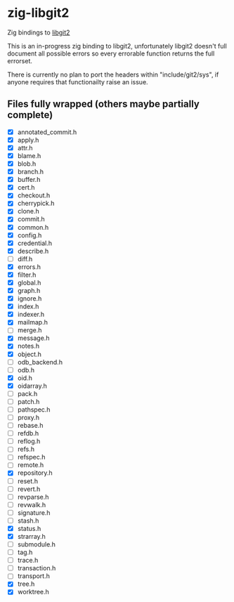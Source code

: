 # zig-libgit2

Zig bindings to [libgit2](https://github.com/libgit2/libgit2)

This is an in-progress zig binding to libgit2, unfortunately libgit2 doesn't full document all possible errors so every errorable function returns the full errorset.

There is currently no plan to port the headers within "include/git2/sys", if anyone requires that functionailty raise an issue.

## Files fully wrapped (others maybe partially complete)

- [X] annotated_commit.h
- [X] apply.h
- [X] attr.h
- [X] blame.h
- [X] blob.h
- [X] branch.h
- [X] buffer.h
- [X] cert.h
- [X] checkout.h
- [X] cherrypick.h
- [X] clone.h
- [X] commit.h
- [X] common.h
- [X] config.h
- [X] credential.h
- [X] describe.h
- [ ] diff.h
- [X] errors.h
- [X] filter.h
- [X] global.h
- [X] graph.h
- [X] ignore.h
- [X] index.h
- [X] indexer.h
- [X] mailmap.h
- [ ] merge.h
- [X] message.h
- [X] notes.h
- [X] object.h
- [ ] odb_backend.h
- [ ] odb.h
- [X] oid.h
- [X] oidarray.h
- [ ] pack.h
- [ ] patch.h
- [ ] pathspec.h
- [ ] proxy.h
- [ ] rebase.h
- [ ] refdb.h
- [ ] reflog.h
- [ ] refs.h
- [ ] refspec.h
- [ ] remote.h
- [X] repository.h
- [ ] reset.h
- [ ] revert.h
- [ ] revparse.h
- [ ] revwalk.h
- [ ] signature.h
- [ ] stash.h
- [X] status.h
- [X] strarray.h
- [ ] submodule.h
- [ ] tag.h
- [ ] trace.h
- [ ] transaction.h
- [ ] transport.h
- [X] tree.h
- [X] worktree.h
